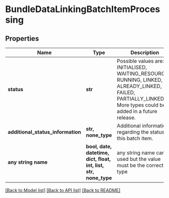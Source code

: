 # BundleDataLinkingBatchItemProcessing


## Properties
Name | Type | Description | Notes
------------ | ------------- | ------------- | -------------
**status** | **str** | Possible values are: INITIALISED, WAITING_RESOURCES, RUNNING, LINKED, ALREADY_LINKED, FAILED, PARTIALLY_LINKED. More types could be added in a future release. | 
**additional_status_information** | **str, none_type** | Additional information regarding the status of this batch item. | [optional] 
**any string name** | **bool, date, datetime, dict, float, int, list, str, none_type** | any string name can be used but the value must be the correct type | [optional]

[[Back to Model list]](../README.md#documentation-for-models) [[Back to API list]](../README.md#documentation-for-api-endpoints) [[Back to README]](../README.md)


